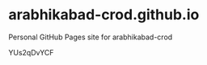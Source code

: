 # arabhikabad-crod.github.io
Personal GitHub Pages site for arabhikabad-crod













YUs2qDvYCF
